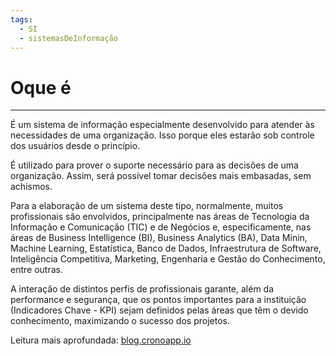 ```yaml
---
tags:
  - SI
  - sistemasDeInformação
---
```

# Oque é
---

É um sistema de informação especialmente desenvolvido para atender às necessidades de uma organização. Isso porque eles estarão sob controle dos usuários desde o princípio.

É utilizado para prover o suporte necessário para as decisões de uma organização. Assim, será possível tomar decisões mais embasadas, sem achismos.

Para a elaboração de um sistema deste tipo, normalmente, muitos profissionais são envolvidos, principalmente nas áreas de Tecnologia da Informação e Comunicação (TIC) e de Negócios e, especificamente, nas áreas de Business Intelligence (BI), Business Analytics (BA), Data Minin, Machine Learning, Estatística, Banco de Dados, Infraestrutura de Software, Inteligência Competitiva, Marketing, Engenharia e Gestão do Conhecimento, entre outras.

A interação de distintos perfis de profissionais garante, além da performance e segurança, que os pontos importantes para a instituição (Indicadores Chave - KPI) sejam definidos pelas áreas que têm o devido conhecimento, maximizando o sucesso dos projetos.

Leitura mais aprofundada: [blog.cronoapp.io](https://blog.cronapp.io/sistema-de-suporte-a-decisao-dss-entenda-o-que-e-esse-conceito/)

